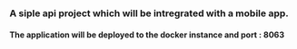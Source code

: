 ### A siple api project which will be  intregrated with a mobile app.
#### The application will be deployed to the docker instance and  port : 8063